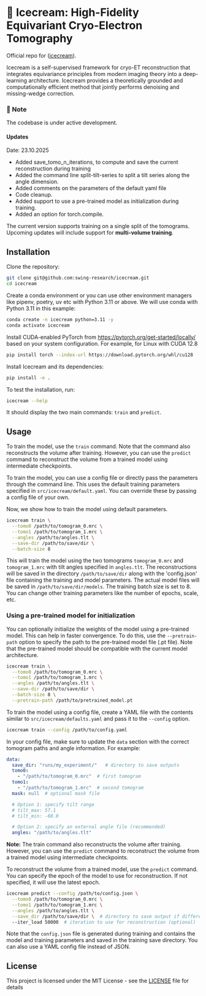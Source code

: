 # 🍦 Icecream: High-Fidelity Equivariant Cryo-Electron Tomography

Official repo for ([icecream](https://www.biorxiv.org/content/10.1101/2025.10.17.682746v1)).


Icecream is a self-supervised framework for cryo-ET reconstruction that integrates equivariance principles from modern imaging theory into a deep-learning architecture.
Icecream provides a theoretically grounded and computationally efficient method that jointly performs denoising and missing-wedge correction.  

### 🧊 Note
The codebase is under active development. 

#### Updates 
Date: 23.10.2025
 - Added save_tomo_n_iterations, to compute and save the current reconstruction during training
 - Added the command line split-tilt-series to split a tilt series along the angle dimension.
 - Added comments on the parameters of the default yaml file
 - Code cleanup. 
 - Added support to use a pre-trained model as initialization during training. 
 - Added an option for torch.compile.

The current version supports training on a single split of the tomograms.  
Upcoming updates will include support for **multi-volume training**.

## Installation

Clone the repository:

```bash
git clone git@github.com:swing-research/icecream.git
cd icecream
```

Create a conda environment or you can use other environment managers like pipenv, poetry, uv etc with Python 3.11 or above. We will use conda
with Python 3.11 in this example:

```bash
conda create -n icecream python=3.11 -y
conda activate icecream
```
Install CUDA-enabled PyTorch from https://pytorch.org/get-started/locally/ based on your system configuration. For example, for Linux with CUDA 12.8

```bash
pip install torch --index-url https://download.pytorch.org/whl/cu128
``` 

Install Icecream and its dependencies:

```bash
pip install -e .
```
To test the installation, run:

```bash
icecream --help
```
It should display the two main commands: `train` and `predict`.



## Usage
To train the model, use the `train` command. Note that the command also reconstructs the volume after training. However, you can use the `predict` command to reconstruct the volume from a trained model using intermediate checkpoints.


To train the model, you can use a config file or directly pass the parameters through the command line. This uses the default training parameters specified in `src/icecream/default.yaml`. You can override these by passing a config file of your own. 

Now, we show how to train the model using default parameters. 

```bash
icecream train \
  --tomo0 /path/to/tomogram_0.mrc \
  --tomo1 /path/to/tomogram_1.mrc \
  --angles /path/to/angles.tlt \
  --save-dir /path/to/save/dir \
  --batch-size 8
```

This will train the model using the two tomograms `tomogram_0.mrc` and `tomogram_1.mrc` with tilt angles specified in `angles.tlt`. The reconstructions will be saved in the directory `/path/to/save/dir` along with the 'config.json' file containing the training and model parameters. The actual model files will be saved in `/path/to/save/dir/models`. The training batch size is set to 8. You can change other training parameters like the number of epochs, scale, etc. 


### Using a pre-trained model for initialization
You can optionally initialize the weights of the model using a pre-trained model. This can help in faster convergence. To do this, use the `--pretrain-path` option to specify the path to the pre-trained model file (.pt file). Note that the pre-trained model should be compatible with the current model architecture.

```bash
icecream train \
  --tomo0 /path/to/tomogram_0.mrc \
  --tomo1 /path/to/tomogram_1.mrc \
  --angles /path/to/angles.tlt \
  --save-dir /path/to/save/dir \
  --batch-size 8 \
  --pretrain-path /path/to/pretrained_model.pt
```


To train the model using a config file, create a YAML file with the contents similar to `src/icecream/defaults.yaml` and pass it to the `--config` option. 
```bash
icecream train --config /path/to/config.yaml
```

In your config file, make sure to update the `data` section with the correct tomogram paths and angle information. For example:

```yaml
data:
  save_dir: "runs/my_experiment/"   # directory to save outputs
  tomo0: 
    - "/path/to/tomogram_0.mrc"  # first tomogram
  tomo1: 
    - "/path/to/tomogram_1.mrc"  # second tomogram
  mask: null  # optional mask file

  # Option 1: specify tilt range
  # tilt_max: 57.1
  # tilt_min: -60.0

  # Option 2: specify an external angle file (recommended)
  angles: "/path/to/angles.tlt"
```

**Note:** The train command also reconstructs the volume after training. However, you can use the `predict` command to reconstruct the volume from a trained model using intermediate checkpoints.


To reconstruct the volume from a trained model, use the `predict` command. You can specify the epoch of the model to use for reconstruction. If not specified, it will use the latest epoch.

```bash
icecream predict --config /path/to/config.json \
  --tomo0 /path/to/tomogram_0.mrc \
  --tomo1 /path/to/tomogram_1.mrc \
  --angles /path/to/angles.tlt \
  --save_dir /path/to/save/dir \  # directory to save output if different from training (optional)
  --iter_load 50000  # iteration to use for reconstruction (optional)
```
Note that the `config.json` file is generated during training and contains the model and training parameters and saved in the training save directory. You can also use a YAML config file instead of JSON. 


## License
This project is licensed under the MIT License - see the [LICENSE](LICENSE) file for details
